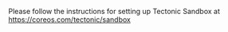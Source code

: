 Please follow the instructions for setting up Tectonic Sandbox at https://coreos.com/tectonic/sandbox
